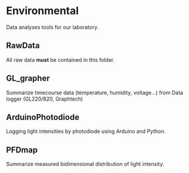 # Environmental 
Data analyses tools for our laboratory.

## RawData
All raw data **must** be contained in this folder.  

## GL_grapher
Summarize timecourse data (temperature, humidity, voltage...) from Data logger (GL220/820, Graphtech)

## ArduinoPhotodiode
Logging light intensities by photodiode using Arduino and Python.

## PFDmap
Summarize measured bidimensional distribution of light intensity.  